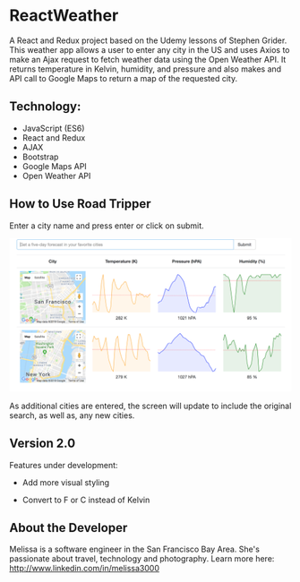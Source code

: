 
# ReactWeather

A React and Redux project based on the Udemy lessons of Stephen Grider.
This weather app allows a user to enter any city in the US and uses Axios to make
an Ajax request to fetch weather data using the Open Weather API. It returns
temperature in Kelvin, humidity, and pressure and also makes and API call to
Google Maps to return a map of the requested city.


## Technology:
* JavaScript (ES6)
* React and Redux
* AJAX
* Bootstrap
* Google Maps API
* Open Weather API

## How to Use Road Tripper

Enter a city name and press enter or click on submit.

![alt text](/reactWeatherScreenShot.png "Results of Search")

As additional cities are entered, the screen will update to include the original
search, as well as, any new cities.

## Version 2.0

Features under development:

* Add more visual styling

* Convert to F or C instead of Kelvin


## About the Developer

Melissa is a software engineer in the San Francisco Bay Area. She's passionate about travel, technology and photography.
Learn more here: <http://www.linkedin.com/in/melissa3000>

